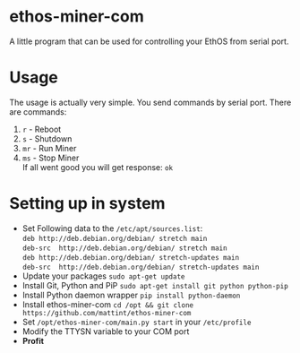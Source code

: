 # ethos-miner-com
A little program that can be used for controlling your EthOS from serial port.
# Usage
The usage is actually very simple. You send commands by serial port.
There are commands:
1. `r` - Reboot
2. `s` - Shutdown
3. `mr` - Run Miner
4. `ms` - Stop Miner\
If all went good you will get response: `ok`
# Setting up in system
* Set Following data to the `/etc/apt/sources.list`:\
`deb http://deb.debian.org/debian/ stretch main`\
`deb-src  http://deb.debian.org/debian/ stretch main`\
`deb http://deb.debian.org/debian/ stretch-updates main`\
`deb-src  http://deb.debian.org/debian/ stretch-updates main`
* Update your packages `sudo apt-get update`
* Install Git, Python and PiP `sudo apt-get install git python python-pip`
* Install Python daemon wrapper `pip install python-daemon`
* Install ethos-miner-com `cd /opt && git clone https://github.com/mattint/ethos-miner-com`
* Set `/opt/ethos-miner-com/main.py start` in your `/etc/profile`
* Modify the TTYSN variable to your COM port
* **Profit**
